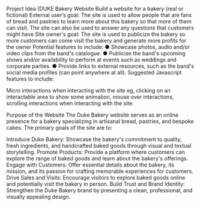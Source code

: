 
Project Idea (DUKE Bakery Website
Build a website for a bakery (real or fictional)
External user’s goal:
The site is used to allow people that are fans of bread and pastries to learn more about this bakery so that more of them can visit. The site can also be used to answer any questions that customers might have
Site owner's goal:
The site is used to publicize the bakery so more customers can come visit the bakery and generate more profits for the owner
Potential features to include:
● Showcase photos, audio and/or video clips from the band's catalogue.
● Publicise the band's upcoming shows and/or availability to perform at events such as
weddings and corporate parties.
● Provide links to external resources, such as the band's social media profiles (can
point anywhere at all).
Suggested Javascript features to include:

Micro interactions when interacting with the site eg, clicking on an interactable area
to show some animation, mouse over interactions, scrolling interactions when
interacting with the site.


Purpose of the Website
The Duke Bakery website serves as an online presence for a bakery specializing in artisanal bread, pastries, and bespoke cakes. The primary goals of the site are to:

Introduce Duke Bakery: Showcase the bakery's commitment to quality, fresh ingredients, and handcrafted baked goods through visual and textual storytelling.
Promote Products: Provide a platform where customers can explore the range of baked goods and learn about the bakery's offerings.
Engage with Customers: Offer essential details about the bakery, its mission, and its passion for crafting memorable experiences for customers.
Drive Sales and Visits: Encourage visitors to explore baked goods online and potentially visit the bakery in person.
Build Trust and Brand Identity: Strengthen the Duke Bakery brand by presenting a clean, professional, and visually appealing design.
